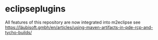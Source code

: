# eclipseplugins

All features of this repository are now integrated into m2eclipse see https://läubisoft.gmbh/en/articles/using-maven-artifacts-in-pde-rcp-and-tycho-builds/
